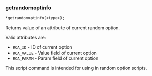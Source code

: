 ### getrandomoptinfo
```
*getrandomoptinfo(<type>);
```

Returns value of an attribute of current random option.

Valid attributes are:
* `ROA_ID` - ID of current option
* `ROA_VALUE` - Value field of current option
* `ROA_PARAM` - Param field of current option

This script command is intended for using in random option scripts.
